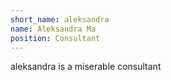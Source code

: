 ```yaml
---
short_name: aleksandra
name: Aleksandra Ma
position: Consultant
---
```

aleksandra is a miserable consultant